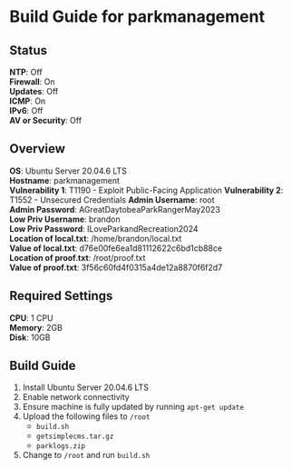 # Build Guide for parkmanagement 

## Status

**NTP**: Off  
**Firewall**: On  
**Updates**: Off  
**ICMP**: On  
**IPv6**: Off  
**AV or Security**: Off

## Overview

**OS**: Ubuntu Server 20.04.6 LTS  
**Hostname**: parkmanagement  
**Vulnerability 1**: T1190 - Exploit Public-Facing Application
**Vulnerability 2**: T1552 - Unsecured Credentials 
**Admin Username**: root  
**Admin Password**: AGreatDaytobeaParkRangerMay2023  
**Low Priv Username**: brandon  
**Low Priv Password**: ILoveParkandRecreation2024  
**Location of local.txt**: /home/brandon/local.txt  
**Value of local.txt**: d76e00fe6ea1d81112622c6bd1cb88ce  
**Location of proof.txt**: /root/proof.txt  
**Value of proof.txt**: 3f56c60fd4f0315a4de12a8870f6f2d7

## Required Settings

**CPU**: 1 CPU  
**Memory**: 2GB  
**Disk**: 10GB

## Build Guide

1. Install Ubuntu Server 20.04.6 LTS
2. Enable network connectivity
3. Ensure machine is fully updated by running `apt-get update`
4. Upload the following files to `/root`
    - `build.sh`
    - `getsimplecms.tar.gz`
    - `parklogs.zip`
5. Change to `/root` and run `build.sh`
